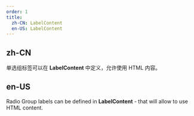 ```yaml
---
order: 1
title:
  zh-CN: LabelContent
  en-US: LabelContent
---
```


## zh-CN

单选组标签可以在 **LabelContent** 中定义，允许使用 HTML 内容。

## en-US

Radio Group labels can be defined in **LabelContent** - that will allow to use HTML content.
